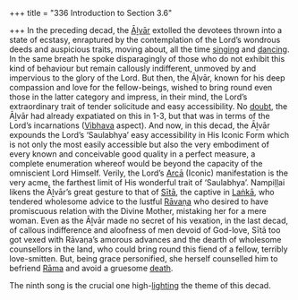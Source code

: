 +++
title = "336 Introduction to Section 3.6"

+++
In the preceding decad, the [Āḻvār](/definition/aḻvar#vaishnavism "show Āḻvār definitions") extolled the devotees thrown into a state of ecstasy, enraptured by the contemplation of the Lord’s wondrous deeds and auspicious traits, moving about, all the time [singing](/definition/singing#history "show singing definitions") and [dancing](/definition/dancing#history "show dancing definitions"). In the same breath he spoke disparagingly of those who do not exhibit this kind of behaviour but remain callously indifferent, unmoved by and impervious to the glory of the Lord. But then, the Āḻvār, known for his deep compassion and love for the fellow-beings, wished to bring round even those in the latter category and impress, in their mind, the Lord’s extraordinary trait of tender solicitude and easy accessibility. No [doubt](/definition/doubt#history "show doubt definitions"), the Āḻvār had already expatiated on this in 1-3, but that was in terms of the Lord’s incarnations ([Vibhava](/definition/vibhava#vaishnavism "show Vibhava definitions") aspect). And now, in this decad, the Āḻvār expounds the Lord’s ‘Saulabhya’ easy accessibility in His Iconic Form which is not only the most easily accessible but also the very embodiment of every known and conceivable good quality in a perfect measure, a complete enumeration whereof would be beyond the capacity of the omniscient Lord Himself. Verily, the Lord’s [Arcā](/definition/arca#history "show Arcā definitions") (Iconic) manifestation is the very acme, the farthest limit of His wonderful trait of ‘Saulabhya’. Nampiḷḷai likens the Āḻvār’s great gesture to that of [Sītā](/definition/sita#vaishnavism "show Sītā definitions"), the captive in [Laṅkā](/definition/lanka#vaishnavism "show Laṅkā definitions"), who tendered wholesome advice to the lustful [Rāvaṇa](/definition/ravana#vaishnavism "show Rāvaṇa definitions") who desired to have promiscuous relation with the Divine Mother, mistaking her for a mere woman. Even as the Āḻvār made no secret of his vexation, in the last decad, of callous indifference and aloofness of men devoid of God-love, Sītā too got vexed with Rāvaṇa’s amorous advances and the dearth of wholesome counsellors in the land, who could bring round this fiend of a fellow, terribly love-smitten. But, being grace personified, she herself counselled him to befriend [Rāma](/definition/rama#vaishnavism "show Rāma definitions") and avoid a gruesome [death](/definition/death#history "show death definitions").

The ninth song is the crucial one high-[lighting](/definition/lighting#history "show lighting definitions") the theme of this decad.


